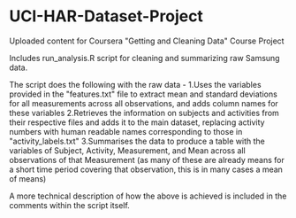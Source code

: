 # UCI-HAR-Dataset-Project

Uploaded content for Coursera "Getting and Cleaning Data" Course Project

Includes run_analysis.R script for cleaning and summarizing raw Samsung data.

The script does the following with the raw data - 
 1.Uses the variables provided in the "features.txt" file to extract mean and standard deviations for all measurements across all observations, and adds column names for these variables
 2.Retrieves the information on subjects and activities from their respective files and adds it to the main dataset, replacing activity numbers with human readable names corresponding to those in "activity_labels.txt"
 3.Summarises the data to produce a table with the variables of Subject, Activity, Measurement, and Mean across all observations of that Measurement (as many of these are already means for a short time period covering that observation, this is in many cases a mean of means)

A more technical description of how the above is achieved is included in the comments within the script itself.
